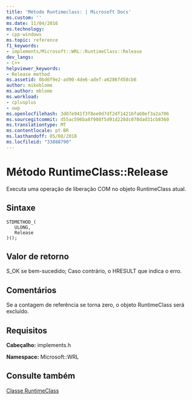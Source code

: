 ```yaml
---
title: 'Método Runtimeclass: | Microsoft Docs'
ms.custom: ''
ms.date: 11/04/2016
ms.technology:
- cpp-windows
ms.topic: reference
f1_keywords:
- implements/Microsoft::WRL::RuntimeClass::Release
dev_langs:
- C++
helpviewer_keywords:
- Release method
ms.assetid: 0bd6f9e2-ad90-4de6-adef-a6286f458cb6
author: mikeblome
ms.author: mblome
ms.workload:
- cplusplus
- uwp
ms.openlocfilehash: 3d07e941f3f8ee0d7df2df14216fa60ef3a2a706
ms.sourcegitcommit: d55ac596ba8f908f5d91d228dc070dad31cb8360
ms.translationtype: MT
ms.contentlocale: pt-BR
ms.lasthandoff: 05/08/2018
ms.locfileid: "33888790"
---
```

# <a name="runtimeclassrelease-method"></a>Método RuntimeClass::Release
Executa uma operação de liberação COM no objeto RuntimeClass atual.  
  
## <a name="syntax"></a>Sintaxe  
  
```  
STDMETHOD_(  
   ULONG,  
   Release  
)();  
```  
  
## <a name="return-value"></a>Valor de retorno  
 S_OK se bem-sucedido; Caso contrário, o HRESULT que indica o erro.  
  
## <a name="remarks"></a>Comentários  
 Se a contagem de referência se torna zero, o objeto RuntimeClass será excluído.  
  
## <a name="requirements"></a>Requisitos  
 **Cabeçalho:** implements.h  
  
 **Namespace:** Microsoft::WRL  
  
## <a name="see-also"></a>Consulte também  
 [Classe RuntimeClass](../windows/runtimeclass-class.md)